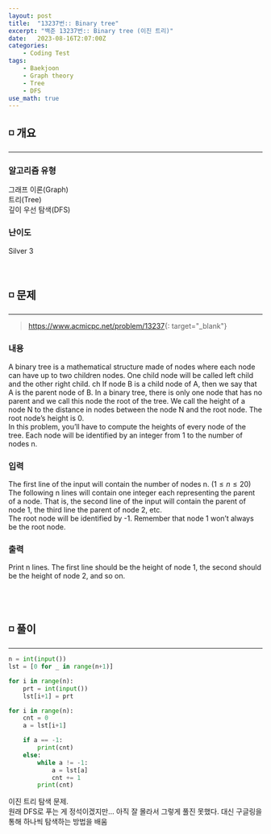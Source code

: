 ```yaml
---
layout: post
title:  "13237번:: Binary tree"
excerpt: "백준 13237번:: Binary tree (이진 트리)"
date:   2023-08-16T2:07:00Z
categories:
    - Coding Test
tags:
    - Baekjoon
    - Graph theory
    - Tree
    - DFS
use_math: true
---
```


## ◽ 개요
---
### 알고리즘 유형
그래프 이론(Graph)  
트리(Tree)  
깊이 우선 탐색(DFS)  

### 난이도
Silver 3
<br/><br/><br/>

## ◽ 문제
---
> <https://www.acmicpc.net/problem/13237>{: target="_blank"}

### 내용
A binary tree is a mathematical structure made of nodes where each node can have up to two children nodes. One child node will be called left child and the other right child. ch If node B is a child node of A, then we say that A is the parent node of B. In a binary tree, there is only one node that has no parent and we call this node the root of the tree. We call the height of a node  N to the distance in nodes between the node N and the root node. The root node’s height is 0.  
In this problem, you’ll have to compute the heights of every node of the tree. Each node will be identified by an integer from 1 to the number of nodes n.  

### 입력
The first line of the input will contain the number of nodes n. $(1 ≤ n ≤ 20)$  
The following n lines will contain one integer each representing the parent of a node. That is, the second line of the input will contain the parent of node 1, the third line the parent of node 2, etc.  
The root node will be identified by -1. Remember that node 1 won’t always be the root node.  

### 출력
Print n lines. The first line should be the height of node 1, the second should be the height of node 2, and so on.  
<br/><br/><br/>

## ◽ 풀이
---

```python
n = int(input())
lst = [0 for _ in range(n+1)]

for i in range(n):
    prt = int(input())
    lst[i+1] = prt

for i in range(n):
    cnt = 0
    a = lst[i+1]

    if a == -1:
        print(cnt)
    else:
        while a != -1:
            a = lst[a]
            cnt += 1
        print(cnt)
```

이진 트리 탐색 문제.  
원래 DFS로 푸는 게 정석이겠지만... 아직 잘 몰라서 그렇게 풀진 못했다. 대신 구글링을 통해 하나씩 탐색하는 방법을 배움  